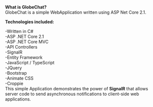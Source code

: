**What is GlobeChat?** <br/>
GlobeChat is a simple WebApplication written using ASP Net Core 2.1.<br/>

**Technologies included:** <br/>

-Written in C# <br/>
-ASP .NET Core 2.1<br/>
-ASP .NET Core MVC<br/>
-API Controllers<br/>
-SignalR<br/>
-Entity Framework<br/>
-JavaScript / TypeScript<br/>
-JQuery<br/>
-Bootstrap<br/>
-Animate CSS<br/>
-Croppie<br/>
This simple Application demonstrates the power of **SignalR** that allows server code to send asynchronous notifications to client-side web applications.
